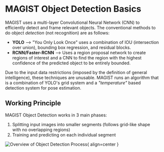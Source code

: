 # MAGIST Object Detection Basics
MAGIST uses a multi-layer Convolutional Neural Network (CNN) to efficiently detect and frame relevant objects. The conventional methods to do object *detection* (not recognition) are as follows:

- **YOLO** --> "You Only Look Once" uses a combination of IOU (intersection over union), bounding box regression, and residual blocks.
- **RCNN/Faster-RCNN** --> Uses a region proposal network to create regions of interest and a CNN to find the region with the highest confidence of the predicted object to be entirely bounded.

Due to the input data restrictions (imposed by the definition of general intelligence), these techniques are unusable. MAGIST runs an algorithm that is a combination of YOLO's grid system and a *"temperature"* based detection system for pose estimation.

## Working Principle

MAGIST Object Detection works in 3 main phases:

1. Splitting input images into smaller segments (follows grid-like shape with no overlapping regions)
2. Training and predicting on each individual segment 


![Overview of Object Detection Process](https://raw.githubusercontent.com/DeepShift-Labs/MAGIST-Documentation/multi-repo/docs_src/MAGIST/docs/assets/object_detect_proc.png){ align=center }

